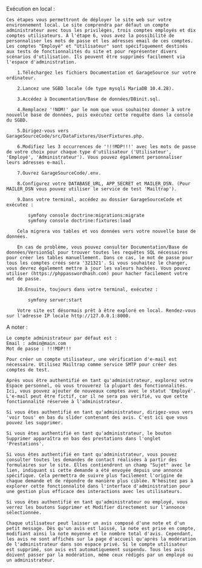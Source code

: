Exécution en local :

    Ces étapes vous permettront de déployer le site web sur votre environnement local. Le site comprendra par défaut un compte administrateur avec tous les privilèges, trois comptes employés et dix comptes utilisateurs. À l'étape 6, vous avez la possibilité de personnaliser les mots de passe et les adresses email de ces comptes. Les comptes "Employé" et "Utilisateur" sont spécifiquement destinés aux tests de fonctionnalités du site et pour représenter divers scénarios d'utilisation. Ils peuvent être supprimés facilement via l'espace d'administration.

        1.Téléchargez les fichiers Documentation et GarageSource sur votre ordinateur.

        2.Lancez une SGBD locale (de type mysqli MariaDB 10.4.28).

        3.Accédez à Documentation/Base de données/DBinit.sql.

        4.Remplacez '!NOM!' par le nom que vous souhaitez donner à votre nouvelle base de données, puis exécutez cette requête dans la console du SGBD.

        5.Dirigez-vous vers GarageSourceCode/src/DataFixtures/UserFixtures.php.

        6.Modifiez les 3 occurrences de '!!!MDP!!!' avec les mots de passe de votre choix pour chaque type d'utilisateur ('Utilisateur', 'Employé', 'Administrateur'). Vous pouvez également personnaliser leurs adresses e-mail.

        7.Ouvrez GarageSourceCode/.env.

        8.Configurez votre DATABASE_URL, APP_SECRET et MAILER_DSN. (Pour MAILER_DSN vous pouvez utiliser le service de test 'Mailtrap').

        9.Dans votre terminal, accédez au dossier GarageSourceCode et exécutez :

            symfony console doctrine:migrations:migrate
            symfony console doctrine:fixtures:load
        
        Cela migrera vos tables et vos données vers votre nouvelle base de données.

        En cas de problème, vous pouvez consulter Documentation/Base de données/VersionSql pour trouver toutes les requêtes SQL nécessaires pour créer les tables manuellement. Dans ce cas, le mot de passe pour tous les comptes créés sera '321321'. Si vous souhaitez le changer, vous devrez également mettre à jour les valeurs hachées. Vous pouvez utiliser (https://phppasswordhash.com) pour hacher facilement votre mot de passe.

        10.Ensuite, toujours dans votre terminal, exécutez :

            symfony server:start

        Votre site est désormais prêt à être exploré en local. Rendez-vous sur l'adresse IP locale http://127.0.0.1:8000.

A noter :

    Le compte administrateur par défaut est :
    Email : admin@main.com
    Mot de passe : !!!MDP!!!

    Pour créer un compte utilisateur, une vérification d'e-mail est nécessaire. Utilisez Mailtrap comme service SMTP pour créer des comptes de test.

    Après vous être authentifié en tant qu'administrateur, explorez votre Espace personnel, où vous trouverez la plupart des fonctionnalités. Ici, vous pouvez ajouter de nouveaux comptes avec le statut 'Employé'. L'e-mail peut être fictif, car il ne sera pas vérifié, vu que cette fonctionnalité réservée à l'administrateur.

    Si vous êtes authentifié en tant qu'administrateur, dirigez-vous vers 'voir tous' en bas du slider contenant des avis. C'est ici que vous pouvez les supprimer.

    Si vous êtes authentifié en tant qu'administrateur, le bouton Supprimer apparaîtra en bas des prestations dans l'onglet 'Prestations'.

    Si vous êtes authentifié en tant qu'administrateur, vous pouvez consulter toutes les demandes de contact réalisées à partir des formulaires sur le site. Elles contiendront un champ "Sujet" avec le lien, indiquant si cette demande a été envoyée depuis une annonce spécifique. Cela permettra de suivre plus facilement l'origine de chaque demande et de répondre de manière plus ciblée. N'hésitez pas à explorer cette fonctionnalité dans l'interface d'administration pour une gestion plus efficace des interactions avec les utilisateurs.

    Si vous êtes authentifié en tant qu'administrateur ou employé, vous verrez les boutons Supprimer et Modifier directement sur l'annonce sélectionnée.

    Chaque utilisateur peut laisser un avis composé d'une note et d'un petit message. Dès qu'un avis est laissé, la note est prise en compte, modifiant ainsi la note moyenne et le nombre total d'avis. Cependant, les avis ne sont affichés sur la page d'accueil qu'après la modération de l'administrateur dans son espace privé. Si le compte utilisateur est supprimé, son avis est automatiquement suspendu. Tous les avis doivent passer par la modération, même ceux rédigés par un employé ou un administrateur.